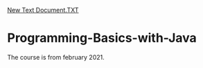 [New Text Document.TXT](https://github.com/MarioEmilov/Programming-Basics-with-Java/files/6990834/New.Text.Document.TXT)
# Programming-Basics-with-Java
The course is from february 2021.

